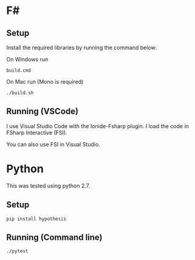 # F# #

## Setup

Install the required libraries by running the command below:

On Windows run

    build.cmd

On Mac run (Mono is required)

    ./build.sh

## Running (VSCode)

I use Visual Studio Code with the Ionide-Fsharp plugin. I load the code in FSharp Interactive (FSI).

You can also use FSI in Visual Studio.


# Python

This was tested using python 2.7. 

## Setup

    pip install hypothesis

## Running (Command line)

    ./pytest
